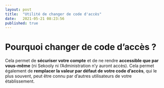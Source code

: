 ```yaml
---
layout: post
title:  "Utilité de changer de code d'accès"
date:   2021-05-21 08:23:56
published: true
---
```


# Pourquoi changer de code d’accès ?

Cela permet de **sécuriser votre compte** et de ne rendre **accessible que par vous-même** (ni Sekooly ni l’Administration n’y auront accès). Cela permet également de **remplacer la valeur par défaut de votre code d’accès**, qui le plus souvent, peut être connu par d’autres utilisateurs de votre établissement.